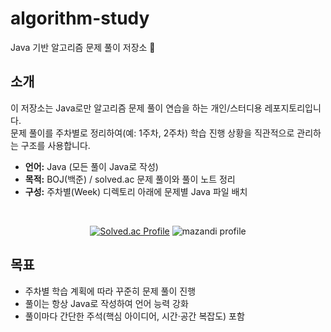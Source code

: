 # algorithm-study

Java 기반 알고리즘 문제 풀이 저장소 🎯

## 소개

이 저장소는 Java로만 알고리즘 문제 풀이 연습을 하는 개인/스터디용 레포지토리입니다.  
문제 풀이를 주차별로 정리하여(예: 1주차, 2주차) 학습 진행 상황을 직관적으로 관리하는 구조를 사용합니다.

- **언어:** Java (모든 풀이 Java로 작성)  
- **목적:** BOJ(백준) / solved.ac 문제 풀이와 풀이 노트 정리  
- **구성:** 주차별(Week) 디렉토리 아래에 문제별 Java 파일 배치

<br/>

<div align="center">
  
[![Solved.ac Profile](http://mazassumnida.wtf/api/v2/generate_badge?boj=dddd2356)](https://solved.ac/dddd2356/)
![mazandi profile](http://mazandi.herokuapp.com/api?handle=dddd2356&theme=warm)
</div>

## 목표

- 주차별 학습 계획에 따라 꾸준히 문제 풀이 진행  
- 풀이는 항상 Java로 작성하여 언어 능력 강화  
- 풀이마다 간단한 주석(핵심 아이디어, 시간·공간 복잡도) 포함
